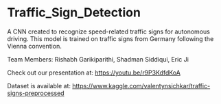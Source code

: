 # Traffic_Sign_Detection
A CNN created to recognize speed-related traffic signs for autonomous driving. This model is trained on traffic signs from Germany following the Vienna convention.

Team Members: Rishabh Garikiparithi, Shadman Siddiqui, Eric Ji

Check out our presentation at: https://youtu.be/r9P3KdfdKoA

Dataset is available at: https://www.kaggle.com/valentynsichkar/traffic-signs-preprocessed
